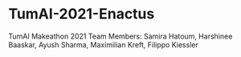 # TumAI-2021-Enactus
TumAI Makeathon 2021
Team Members: Samira Hatoum, Harshinee Baaskar, Ayush Sharma, Maximilian Kreft, Filippo Kiessler
